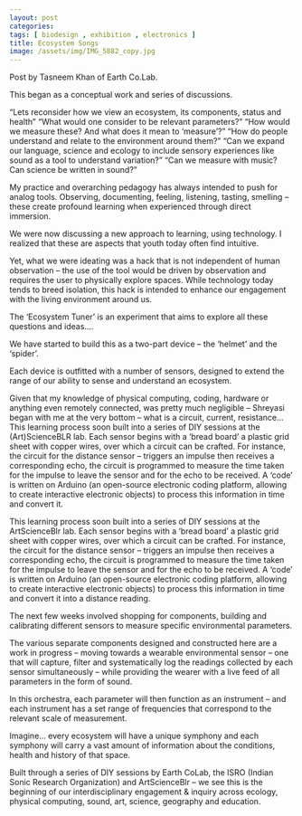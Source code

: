 ```yaml
---
layout: post
categories:
tags: [ biodesign , exhibition , electronics ]
title: Ecosystem Songs
image: /assets/img/IMG_5882_copy.jpg
---
```

Post by Tasneem Khan of Earth Co.Lab.

This began as a conceptual work and series of discussions.

<!--more-->
“Lets reconsider how we view an ecosystem, its components, status and health”
“What would one consider to be relevant parameters?”
“How would we measure these? And what does it mean to ‘measure’?”
“How do people understand and relate to the environment around them?”
“Can we expand our language, science and ecology to include sensory experiences like sound as a tool to understand variation?”
“Can we measure with music? Can science be written in sound?”

My practice and overarching pedagogy has always intended to push for analog tools. Observing, documenting, feeling, listening, tasting, smelling – these create profound learning when experienced through direct immersion.

We were now discussing a new approach to learning, using technology. I realized that these are aspects that youth today often find intuitive.

Yet, what we were ideating was a hack that is not independent of human observation – the use of the tool would be driven by observation and requires the user to physically explore spaces. While technology today tends to breed isolation, this hack is intended to enhance our engagement with the living environment around us.

The ‘Ecosystem Tuner’ is an experiment that aims to explore all these questions and ideas….

We have started to build this as a two-part device – the ‘helmet’ and the ‘spider’.

Each device is outfitted with a number of sensors, designed to extend the range of our ability to sense and understand an ecosystem.

Given that my knowledge of physical computing, coding, hardware or anything even remotely connected, was pretty much negligible – Shreyasi began with me at the very bottom – what is a circuit, current, resistance… This learning process soon built into a series of DIY sessions at the (Art)ScienceBLR lab. Each sensor begins with a ‘bread board’ a plastic grid sheet with copper wires, over which a circuit can be crafted. For instance, the circuit for the distance sensor – triggers an impulse then receives a corresponding echo, the circuit is programmed to measure the time taken for the impulse to leave the sensor and for the echo to be received. A ‘code’ is written on Arduino (an open-source electronic coding platform, allowing to create interactive electronic objects) to process this information in time and convert it.

This learning process soon built into a series of DIY sessions at the ArtScienceBlr lab. Each sensor begins with a ‘bread board’ a plastic grid sheet with copper wires, over which a circuit can be crafted. For instance, the circuit for the distance sensor – triggers an impulse then receives a corresponding echo, the circuit is programmed to measure the time taken for the impulse to leave the sensor and for the echo to be received. A ‘code’ is written on Arduino (an open-source electronic coding platform, allowing to create interactive electronic objects) to process this information in time and convert it into a distance reading.

The next few weeks involved shopping for components, building and calibrating different sensors to measure specific environmental parameters.

The various separate components designed and constructed here are a work in progress – moving towards a wearable environmental sensor – one that will capture, filter and systematically log the readings collected by each sensor simultaneously – while providing the wearer with a live feed of all parameters in the form of sound.

In this orchestra, each parameter will then function as an instrument – and each instrument has a set range of frequencies that correspond to the relevant scale of measurement.

Imagine… every ecosystem will have a unique symphony and each symphony will carry a vast amount of information about the conditions, health and history of that space.

Built through a series of DIY sessions by Earth CoLab, the ISRO (Indian Sonic Research Organization) and ArtScienceBlr – we see this is the beginning of our interdisciplinary engagement & inquiry across ecology, physical computing, sound, art, science, geography and education.
